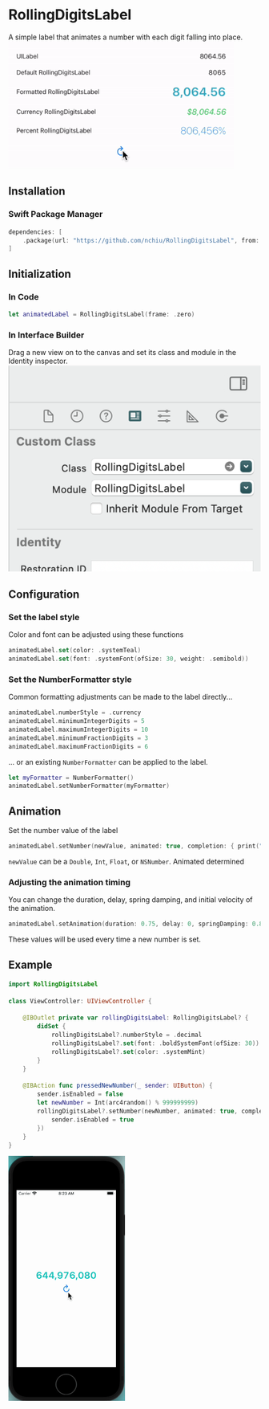 # RollingDigitsLabel

A simple label that animates a number with each digit falling into place.
![Various example labels](/Images/overview.gif)

## Installation

### Swift Package Manager
```swift
dependencies: [
    .package(url: "https://github.com/nchiu/RollingDigitsLabel", from: "1.0.0")
]
```

## Initialization

### In Code

```swift
let animatedLabel = RollingDigitsLabel(frame: .zero)
```

### In Interface Builder

Drag a new view on to the canvas and set its class and module in the Identity inspector.
![Interface Builder configuration](/Images/ibCustomClass.png)

## Configuration

### Set the label style

Color and font can be adjusted using these functions 
```swift
animatedLabel.set(color: .systemTeal)
animatedLabel.set(font: .systemFont(ofSize: 30, weight: .semibold))
```

### Set the NumberFormatter style

Common formatting adjustments can be made to the label directly...
```swift
animatedLabel.numberStyle = .currency
animatedLabel.minimumIntegerDigits = 5
animatedLabel.maximumIntegerDigits = 10
animatedLabel.minimumFractionDigits = 3
animatedLabel.maximumFractionDigits = 6
```

... or an existing `NumberFormatter` can be applied to the label.
```swift
let myFormatter = NumberFormatter()
animatedLabel.setNumberFormatter(myFormatter)
```

## Animation

Set the number value of the label
```swift
animatedLabel.setNumber(newValue, animated: true, completion: { print("animation complete") })
```
`newValue` can be a `Double`, `Int`, `Float`, or `NSNumber`. Animated determined 

### Adjusting the animation timing

You can change the duration, delay, spring damping, and initial velocity of the animation.
```swift
animatedLabel.setAnimation(duration: 0.75, delay: 0, springDamping: 0.85, initialVelocity: 0.5)
```
These values will be used every time a new number is set.

## Example
```swift
import RollingDigitsLabel

class ViewController: UIViewController {
    
    @IBOutlet private var rollingDigitsLabel: RollingDigitsLabel? {
        didSet {
            rollingDigitsLabel?.numberStyle = .decimal
            rollingDigitsLabel?.set(font: .boldSystemFont(ofSize: 30))
            rollingDigitsLabel?.set(color: .systemMint)
        }
    }
    
    @IBAction func pressedNewNumber(_ sender: UIButton) {
        sender.isEnabled = false
        let newNumber = Int(arc4random() % 999999999)
        rollingDigitsLabel?.setNumber(newNumber, animated: true, completion: {
            sender.isEnabled = true
        })
    }
}
```
![Example code running](/Images/example.gif)
